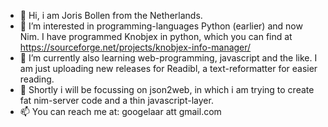 - 👋 Hi, i am Joris Bollen from the Netherlands.
- 👀 I’m interested in programming-languages Python (earlier) and now Nim. 
    I have programmed Knobjex in python, which you can find at https://sourceforge.net/projects/knobjex-info-manager/
- 🌱 I’m currently also learning web-programming, javascript and the like.
      I am just uploading new releases for Readibl, a text-reformatter for easier reading.
- 💞️ Shortly i will be focussing on json2web, in which i am trying to create fat nim-server code and a thin javascript-layer.
- 📫 You can reach me at: googelaar att gmail.com

<!---
some-avail/some-avail is a ✨ special ✨ repository because its `README.md` (this file) appears on your GitHub profile.
You can click the Preview link to take a look at your changes.
--->

